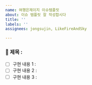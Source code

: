 ```yaml
---
name: 여행은제이지 이슈템플릿
about: 이슈 템플릿 잘 작성합시다
title: ''
labels: ''
assignees: jongsujin, LikeFireAndSky

---
```


### 📌 제목 : 

- [ ] 구현 내용 1 :
- [ ] 구현 내용 2 :
- [ ] 구현 내용 3 :
